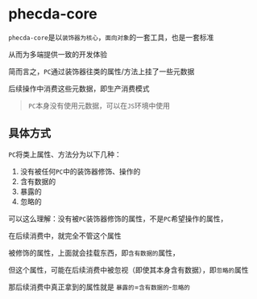 # phecda-core

`phecda-core`是以`装饰器为核心`，`面向对象`的一套工具，也是一套标准

从而为多端提供一致的开发体验


简而言之，`PC`通过装饰器往类的属性/方法上挂了一些元数据

后续操作中消费这些元数据，即生产消费模式

> `PC`本身没有使用元数据，可以在`JS`环境中使用

<!-- > 被这些装饰器修饰的类，即 -->

## 具体方式
`PC`将类上属性、方法分为以下几种：

1. 没有被任何`PC`中的装饰器修饰、操作的
2. 含有数据的
3. 暴露的
4. 忽略的

可以这么理解：没有被`PC`装饰器修饰的属性，不是`PC`希望操作的属性，

在后续消费中，就完全不管这个属性

被修饰的属性，上面就会挂载东西，即`含有数据的`属性，

但这个属性，可能在后续消费中被忽视（即使其本身含有数据），即`忽略的`属性

那后续消费中真正拿到的属性就是 `暴露的`=`含有数据的`-`忽略的`



